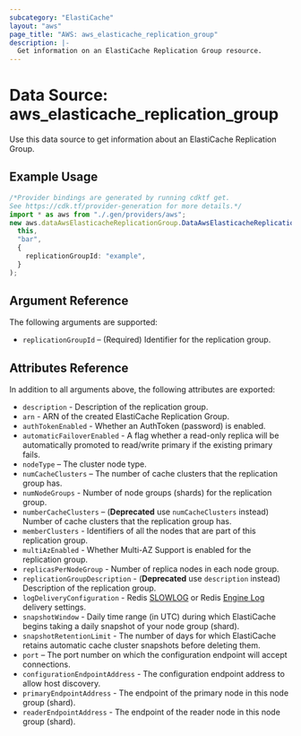```yaml
---
subcategory: "ElastiCache"
layout: "aws"
page_title: "AWS: aws_elasticache_replication_group"
description: |-
  Get information on an ElastiCache Replication Group resource.
---
```


# Data Source: aws\_elasticache\_replication\_group

Use this data source to get information about an ElastiCache Replication Group.

## Example Usage

```typescript
/*Provider bindings are generated by running cdktf get.
See https://cdk.tf/provider-generation for more details.*/
import * as aws from "./.gen/providers/aws";
new aws.dataAwsElasticacheReplicationGroup.DataAwsElasticacheReplicationGroup(
  this,
  "bar",
  {
    replicationGroupId: "example",
  }
);

```

## Argument Reference

The following arguments are supported:

* `replicationGroupId` – (Required) Identifier for the replication group.

## Attributes Reference

In addition to all arguments above, the following attributes are exported:

* `description` - Description of the replication group.
* `arn` - ARN of the created ElastiCache Replication Group.
* `authTokenEnabled` - Whether an AuthToken (password) is enabled.
* `automaticFailoverEnabled` - A flag whether a read-only replica will be automatically promoted to read/write primary if the existing primary fails.
* `nodeType` – The cluster node type.
* `numCacheClusters` – The number of cache clusters that the replication group has.
* `numNodeGroups` - Number of node groups (shards) for the replication group.
* `numberCacheClusters` – (**Deprecated** use `numCacheClusters` instead) Number of cache clusters that the replication group has.
* `memberClusters` - Identifiers of all the nodes that are part of this replication group.
* `multiAzEnabled` - Whether Multi-AZ Support is enabled for the replication group.
* `replicasPerNodeGroup` - Number of replica nodes in each node group.
* `replicationGroupDescription` - (**Deprecated** use `description` instead) Description of the replication group.
* `logDeliveryConfiguration` - Redis [SLOWLOG](https://redis.io/commands/slowlog) or Redis [Engine Log](https://docs.aws.amazon.com/AmazonElastiCache/latest/red-ug/Log_Delivery.html#Log_contents-engine-log) delivery settings.
* `snapshotWindow` - Daily time range (in UTC) during which ElastiCache begins taking a daily snapshot of your node group (shard).
* `snapshotRetentionLimit` - The number of days for which ElastiCache retains automatic cache cluster snapshots before deleting them.
* `port` – The port number on which the configuration endpoint will accept connections.
* `configurationEndpointAddress` - The configuration endpoint address to allow host discovery.
* `primaryEndpointAddress` - The endpoint of the primary node in this node group (shard).
* `readerEndpointAddress` - The endpoint of the reader node in this node group (shard).
